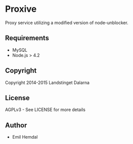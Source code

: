 # Proxive

Proxy service utilizing a modified version of node-unblocker.

## Requirements

* MySQL
* Node.js > 4.2

## Copyright
Copyright 2014-2015 Landstinget Dalarna

## License
AGPLv3 - See LICENSE for more details

## Author

* Emil Hemdal

